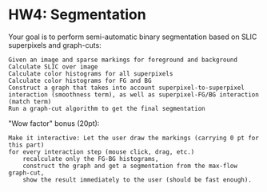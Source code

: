  HW4: Segmentation
 =================

Your goal is to perform semi-automatic binary segmentation based on SLIC superpixels and graph-cuts:

    Given an image and sparse markings for foreground and background
    Calculate SLIC over image
    Calculate color histograms for all superpixels
    Calculate color histograms for FG and BG
    Construct a graph that takes into account superpixel-to-superpixel interaction (smoothness term), as well as superpixel-FG/BG interaction (match term)
    Run a graph-cut algorithm to get the final segmentation

 

"Wow factor" bonus (20pt):

    Make it interactive: Let the user draw the markings (carrying 0 pt for this part)
    for every interaction step (mouse click, drag, etc.)
        recalculate only the FG-BG histograms,
        construct the graph and get a segmentation from the max-flow graph-cut,
        show the result immediately to the user (should be fast enough).
